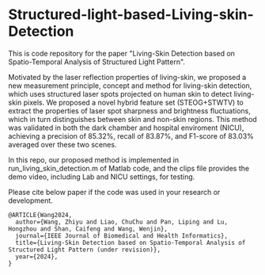 # Structured-light-based-Living-skin-Detection

This is code repository for the paper "Living-Skin Detection based on Spatio-Temporal Analysis of Structured Light Pattern". 

Motivated by the laser reflection properties of living-skin, we proposed a new measurement principle, concept and method for living-skin detection, which uses structured laser spots projected on human skin to detect living-skin pixels. We proposed a novel hybrid feature set (STEOG+STWTV) to extract the properties of laser spot sharpness and brightness fluctuations, which in turn distinguishes between skin and non-skin regions. This method was validated in both the dark chamber and hospital enviroment (NICU), achieving a precision of 85.32%, recall of 83.87%, and F1-score of 83.03% averaged over these two scenes. 

In this repo, our proposed method is implemented in run_living_skin_detection.m of Matlab code, and the clips file provides the demo video, including Lab and NICU settings, for testing. 

Please cite below paper if the code was used in your research or development.

    @ARTICLE{Wang2024,
      author={Wang, Zhiyu and Liao, ChuChu and Pan, Liping and Lu, Hongzhou and Shan, Caifeng and Wang, Wenjin},
      journal={IEEE Journal of Biomedical and Health Informatics}, 
      title={Living-Skin Detection based on Spatio-Temporal Analysis of Structured Light Pattern (under revision)}, 
      year={2024},
    }
